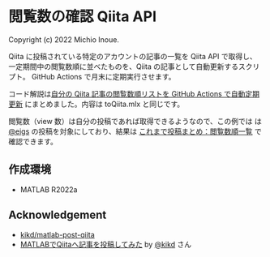 # 閲覧数の確認 Qiita API
Copyright (c) 2022 Michio Inoue.

Qiita に投稿されている特定のアカウントの記事の一覧を Qiita API で取得し、
一定期間中の閲覧数順に並べたものを、Qiita の記事として自動更新するスクリプト。
GitHub Actions で月末に定期実行させます。

コード解説は[自分の Qiita 記事の閲覧数順リストを GitHub Actions で自動定期更新](https://qiita.com/eigs/items/4afebf9c7a325e206129)
にまとめました。内容は toQiita.mlx と同じです。

閲覧数（view 数）は自分の投稿であれば取得できるようなので、この例では
は [@eigs](https://qiita.com/eigs) の投稿を対象にしており、結果は
[これまで投稿まとめ：閲覧数順一覧](https://qiita.com/eigs/items/ce39353181fee616d52e)
で確認できます。

## 作成環境

 - MATLAB R2022a

## Acknowledgement

- [kikd/matlab-post-qiita](https://github.com/kikd/matlab-post-qiita)
- [MATLABでQiitaへ記事を投稿してみた](https://qiita.com/kikd/items/5196b3a46e291a3666fc) by [@kikd](https://qiita.com/kikd) さん